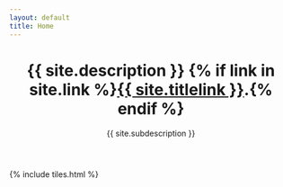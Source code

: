 ```yaml
---
layout: default
title: Home
---
```


<header>
<h1>{{ site.description }} {% if link in site.link %}<a href="{{ site.link }}">{{ site.titlelink }}</a>.{% endif %}</h1>
<p>{{ site.subdescription }}</p>
</header>

{% include tiles.html %}
